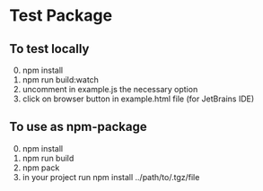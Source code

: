 # Test Package

## To test locally
0. npm install
1. npm run build:watch 
2. uncomment in example.js the necessary option
3. click on browser button in example.html file (for JetBrains IDE)

## To use as npm-package
0. npm install
1. npm run build
2. npm pack
3. in your project run npm install ../path/to/.tgz/file
